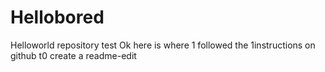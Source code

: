 # Hellobored
Helloworld repository test
Ok here is where 1 followed the 1instructions on github t0 create a readme-edit
